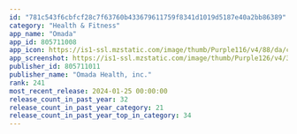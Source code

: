 ```yaml
---
id: "781c543f6cbfcf28c7f63760b433679611759f8341d1019d5187e40a2bb86389"
category: "Health & Fitness"
app_name: "Omada"
app_id: 805711008
app_icon: https://is1-ssl.mzstatic.com/image/thumb/Purple116/v4/88/da/ce/88dace29-05ef-cdc8-0cf5-be6677183cd1/AppIcon-0-0-1x_U007emarketing-0-7-0-85-220.png/1024x1024bb.png
app_screenshot: https://is1-ssl.mzstatic.com/image/thumb/Purple126/v4/3d/35/75/3d3575fa-e486-9e14-ce1f-89c221d703fb/3020f772-9475-4686-a793-657bf1cecfe9_Screensot__U00286.5_inch_U0029_1.png/1242x2688bb.png
publisher_id: 805711011
publisher_name: "Omada Health, inc."
rank: 241
most_recent_release: 2024-01-25 00:00:00
release_count_in_past_year: 32
release_count_in_past_year_category: 21
release_count_in_past_year_top_in_category: 34
---
```

